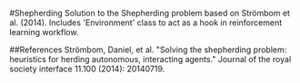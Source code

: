 #Shepherding
Solution to the Shepherding problem based on Strömbom et al. (2014). Includes 'Environment' class to act as a hook in reinforcement learning workflow.

##References
Strömbom, Daniel, et al. "Solving the shepherding problem: heuristics for herding autonomous, interacting agents." Journal of the royal society interface 11.100 (2014): 20140719.
